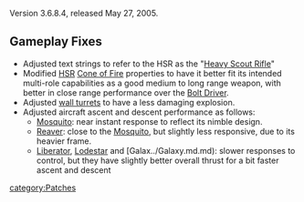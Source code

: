 Version 3.6.8.4, released May 27, 2005.

## Gameplay Fixes

- Adjusted text strings to refer to the HSR as the "[Heavy Scout
  Rifle](../Heavy_Scout_Rifle.md)"
- Modified [HSR](../Heavy_Scout_Rifle.md) [Cone of
  Fire](../Cone_of_fire.md) properties to have it better fit its
  intended multi-role capabilities as a good medium to long range
  weapon, with better in close range performance over the [Bolt
  Driver](../Bolt_Driver.md).
- Adjusted [wall turrets](../Phalanx.md) to have a less damaging
  explosion.
- Adjusted aircraft ascent and descent performance as follows:
  - [Mosquito](../Mosquito.md): near instant response to
    reflect its nimble design.
  - [Reaver](../Reaver.md): close to the
    [Mosquito](../Mosquito.md), but slightly less responsive,
    due to its heavier frame.
  - [Liberator](../Liberator.md),
    [Lodestar](../Lodestar.md) and [Galax../Galaxy.md.md):
    slower responses to control, but they have slightly better
    overall thrust for a bit faster ascent and descent

[category:Patches](category:Patches.md)
